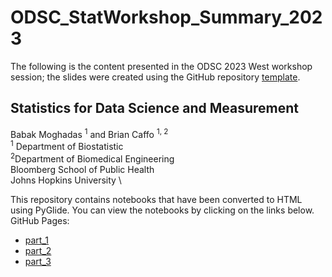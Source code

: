 # ODSC_StatWorkshop_Summary_2023

The following is the content presented in the ODSC 2023 West workshop session; the slides were created using the GitHub repository [template](https://github.com/B7M/PyGlide_Actions).

## Statistics for Data Science and Measurement

Babak Moghadas <sup>1</sup> and Brian Caffo <sup>1, 2</sup> \
<sup>1</sup> Department of Biostatistic \
<sup>2</sup>Department of Biomedical Engineering \
Bloomberg School of Public Health \
Johns Hopkins University \
    
This repository contains notebooks that have been converted to HTML using PyGlide. You can view the notebooks by clicking on the links below.
GitHub Pages:
  - [part_1](https://B7M.github.io/ODSC_StatWorkshop_Summary_2023/output/part_1_tmp_pyglide.html#/)
  - [part_2](https://B7M.github.io/ODSC_StatWorkshop_Summary_2023/output/part_2_tmp_pyglide.html#/)
  - [part_3](https://B7M.github.io/ODSC_StatWorkshop_Summary_2023/output/part_3_tmp_pyglide.html#/)
